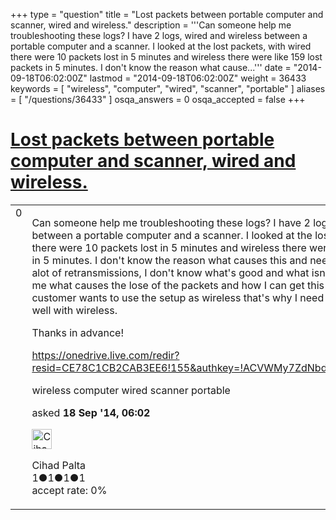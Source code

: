 +++
type = "question"
title = "Lost packets between portable computer and scanner, wired and wireless."
description = '''Can someone help me troubleshooting these logs? I have 2 logs, wired and wireless between a portable computer and a scanner. I looked at the lost packets, with wired there were 10 packets lost in 5 minutes and wireless there were like 159 lost packets in 5 minutes. I don&#x27;t know the reason what cause...'''
date = "2014-09-18T06:02:00Z"
lastmod = "2014-09-18T06:02:00Z"
weight = 36433
keywords = [ "wireless", "computer", "wired", "scanner", "portable" ]
aliases = [ "/questions/36433" ]
osqa_answers = 0
osqa_accepted = false
+++

<div class="headNormal">

# [Lost packets between portable computer and scanner, wired and wireless.](/questions/36433/lost-packets-between-portable-computer-and-scanner-wired-and-wireless)

</div>

<div id="main-body">

<div id="askform">

<table id="question-table" style="width:100%;"><colgroup><col style="width: 50%" /><col style="width: 50%" /></colgroup><tbody><tr class="odd"><td style="width: 30px; vertical-align: top"><div class="vote-buttons"><div id="post-36433-score" class="post-score" title="current number of votes">0</div><div id="favorite-count" class="favorite-count"></div></div></td><td><div id="item-right"><div class="question-body"><p>Can someone help me troubleshooting these logs? I have 2 logs, wired and wireless between a portable computer and a scanner. I looked at the lost packets, with wired there were 10 packets lost in 5 minutes and wireless there were like 159 lost packets in 5 minutes. I don't know the reason what causes this and need help. There are also alot of retransmissions, I don't know what's good and what isn't. Can someone tell me what causes the lose of the packets and how I can get this to a minimum? Our customer wants to use the setup as wireless that's why I need t optimize it to work well with wireless.</p><p>Thanks in advance!</p><p><a href="https://onedrive.live.com/redir?resid=CE78C1CB2CAB3EE6!155&amp;authkey=!ACVWMy7ZdNbdBJM&amp;ithint=folder%2c">https://onedrive.live.com/redir?resid=CE78C1CB2CAB3EE6!155&amp;authkey=!ACVWMy7ZdNbdBJM&amp;ithint=folder%2c</a></p></div><div id="question-tags" class="tags-container tags">wireless computer wired scanner portable</div><div id="question-controls" class="post-controls"></div><div class="post-update-info-container"><div class="post-update-info post-update-info-user"><p>asked <strong>18 Sep '14, 06:02</strong></p><img src="https://secure.gravatar.com/avatar/79b5e3fff33e57e08ffb6426b75de367?s=32&amp;d=identicon&amp;r=g" class="gravatar" width="32" height="32" alt="Cihad%20Palta&#39;s gravatar image" /><p>Cihad Palta<br />
<span class="score" title="1 reputation points">1</span><span title="1 badges"><span class="badge1">●</span><span class="badgecount">1</span></span><span title="1 badges"><span class="silver">●</span><span class="badgecount">1</span></span><span title="1 badges"><span class="bronze">●</span><span class="badgecount">1</span></span><br />
<span class="accept_rate" title="Rate of the user&#39;s accepted answers">accept rate:</span> <span title="Cihad Palta has no accepted answers">0%</span></p></div></div><div id="comments-container-36433" class="comments-container"></div><div id="comment-tools-36433" class="comment-tools"></div><div class="clear"></div><div id="comment-36433-form-container" class="comment-form-container"></div><div class="clear"></div></div></td></tr></tbody></table>

</div>

</div>

